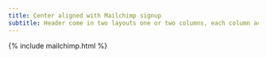 ```yaml
---
title: Center aligned with Mailchimp signup
subtitle: Header come in two layouts one or two columns, each column accepting any content, text, images, videos or any includes.
---
```


{% include mailchimp.html %}
